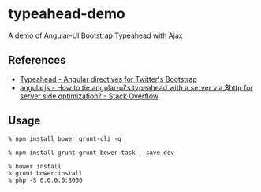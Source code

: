 # typeahead-demo

A demo of Angular-UI Bootstrap Typeahead with Ajax

## References

* [Typeahead - Angular directives for Twitter's Bootstrap](http://angular-ui.github.io/bootstrap/#/typeahead)
* [angularjs - How to tie angular-ui's typeahead with a server via $http for server side optimization? - Stack Overflow](http://stackoverflow.com/questions/15930339/how-to-tie-angular-uis-typeahead-with-a-server-via-http-for-server-side-optimi)

## Usage

    % npm install bower grunt-cli -g

    % npm install grunt grunt-bower-task --save-dev

    % bower install
    % grunt bower:install
    % php -S 0.0.0.0:8000
